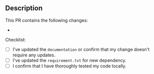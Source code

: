 ## Description

<!-- What are you proposing? -->

This PR contains the following changes:

- 

Checklist:

- [ ] I've updated the `documentation` or confirm that my change doesn't require any updates.
- [ ] I've updated the `requirement.txt` for new dependency. 
- [ ] I confirm that I have thoroughly tested my code locally.